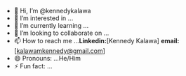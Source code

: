 - 👋 Hi, I’m @kennedykalawa
- 👀 I’m interested in ...
- 🌱 I’m currently learning ...
- 💞️ I’m looking to collaborate on ...
- 📫 How to reach me ...**Linkedin:**[Kennedy Kalawa]
                         **email:**[kalawamkennedy@gmail.com]
- 😄 Pronouns: ...He/Him
- ⚡ Fun fact: ...

<!---
kennedykalawa/kennedykalawa is a ✨ special ✨ repository because its `README.md` (this file) appears on your GitHub profile.
You can click the Preview link to take a look at your changes.
--->
